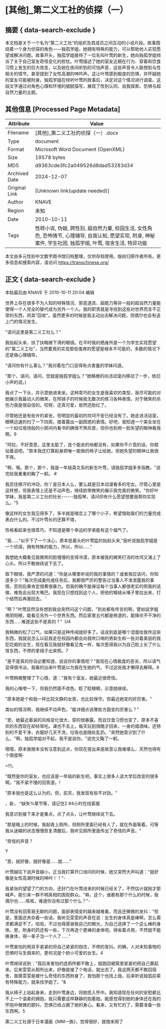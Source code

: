 # [其他]_第二义工社的侦探（一）



## 摘要  { data-search-exclude }

<!-- tcd_abstract -->
本文档是关于一个名为“第二义工社”的组织及其成员之间互动的小说片段。故事围绕着一个身为侦探的角色——独孤学姐，她拥有特殊的能力，可以帮助他人实现愿望或解决问题。故事开头，独孤学姐接待了一位名叫叶莺的新生，她向独孤学姐倾诉了关于自己室友奇怪变化的担忧。叶莺描述了她的室友近期在行为、穿着和饮食习惯上发生的巨大改变，以及她在夜间听到的可怕声音，这些声音令人联想到与性相关的情节，甚至提到了女性高潮的呻吟声。这让叶莺感到极度的恐惧，并怀疑她的室友可能被附身。独孤学姐在倾听叶莺的故事后，决定对这个情况进行调查。这段文字通过对角色心理和环境的细腻描写，展现了性别认同、自我探索、恐惧与超自然力量的主题。

<!-- tcd_abstract_end -->

## 其他信息 [Processed Page Metadata]

| Attribute       | Value                                  |
|-----------------|----------------------------------------|
| Filename        | [其他]_第二义工社的侦探（一）.docx                             |
| Type            | document                                 |
| Format          | Microsoft Word Document (OpenXML)                               |
| Size            | 19578 bytes                           |
| MD5             | d9363cde3fc2a049526d8dad53283d34                                  |
| Archived Date   | 2024-12-07                             |
| Original Link   | [Unknown link(update needed)]                         |
| Author          | KNAVE                               |
| Region          | 未知                               |
| Date            | 2010-10-11                                 |
| Tags            | 性转小说, 伪娘, 跨性别, 超自然力量, 校园生活, 女性角色, 恐怖情节, 心理辅导, 自我认知, 愿望实现, 附身, 神秘案件, 学生社团, 独孤学姐, 叶莺, 宿舍生活, 特异功能                                 |

本文由多元性别中文数字图书馆归档整理，仅供存档使用。版权归原作者所有。更多信息和搜索内容，请访问 <https://transchinese.org/>


## 正文 { data-search-exclude }

<!-- tcd_main_text -->
本帖最后由 KNAVE 于 2010-10-11 20:04 编辑





世界上存在很多不为人知的特殊情况、邪恶道具、超能力等非一般的超自然力量能使得一个人完全的替代成为另外一个人。我的职责就是寻找到这些对世界而言不正常的东西，将其"回收"。虽然更多的时候是我主动出击解决问题，但偶尔也会有送上门的情况发生。



"请问这里是第二义工社么？"





我抬起头来，扶了扶略微下滑的眼镜。在平时我的栖身所是一个为学生实现愿望的"第二义工社"，当然要真的实现那些蛋疼的愿望是根本不可能的，多数的情况下还是做心理辅导。



"请问你有什么事么？"我对着在门口显得有点害羞的学妹问道。



"那个，请问，请问，您就是独孤学姐么？"她略微的向活动室内移动了一步，依旧小声的说。)





我点了一下头，并示意她进来坐。这种乖巧的女生是我喜欢的类型，我尽可能的对她展示我最动人的微笑，在照镜子的时候我无数次的练习各种表情，对于微笑的杀伤力我是很自信的。哎呀，还真可爱，居然还脸红了。





尽管她还是有些许的紧张，但明显的最初的坎坷不安已经没有了。她走进活动室，眼睛迅速的扫了一下四周，接着露出一副困惑的表情。好吧，我知道一个美女坐在一个如垃圾场般的小房间内看书的确很不煞风景，但你也别用一脸失望的眼神看我啊。9





"阿拉，不好意思，这里太脏了，连个能坐的地都没有，如果你不介意的话，你就站着说吧。"原本我还打算起身把唯一能做的椅子让给她，但她失望的眼神让我很不爽。



"啊，哦。那个，那个，我是一年级英文系的新生叶莺，请独孤学姐多多指教。"说完给我重重的鞠了一躬。 #



我忍住擦汗的冲动，你丫是日本人么，要么就是日本动漫看多的宅女。尽管心里是这样想，但我表情上还是不动声色，继续脸带微笑的展示我完美的微笑。"你好叶学妹，我是第二义工社的社长------独孤琴，请问你有什么愿望想要我帮你实现么。"5



像这样的女生我见得多了，多半就是暗恋上了哪个小子，希望借助我们的力量完成表白什么的。不过叶莺长的还算不错，

性格看起来也很乖巧，不知道是哪个幸运的学弟能有这个福气了。



"我......"似乎下了一个决心，原本低着头的叶莺猛的抬起头来,"我听说独孤学姐是一个侦探，拥有特殊的能力，所以，所以......"



我想她大概看见我微笑的脸慢慢的变得冷漠，原本被我的微笑打消的坎坷又涌上了心头，所以不敢继续说下去了。





取下眼镜，我严肃的问道："你是从哪里听说的我的事情的？或者我应该问，你知道多少？"每次完成委托或任务后，我都很严厉的警告过当事人不准泄露我的事情，否则后果肯定很黄很暴力。但我的确不能保证每个当事人都很老实的照我的话做，难免会出现大嘴巴。我现在只想找到这个人，把他的喉结从嗓子里拉出来，打个结然后再塞回去。 '



"啊？"叶莺显然没有想到我会突然问这个问题，"到处都有传言的啊，譬如说学姐用阴阳眼，能看见另外一个世界东西。然后家里五代都是修道的，能降伏不干净的东西......难道这些不是真的？"  U4





我稍微的松了口气，如果只是这种传闻就好多了。话说到底是哪个混蛋给我传这些东西，我就说怎么以前我走在校园内都会向我吹口哨的男新生和一些对着美丽的我犯花痴的女生，现在看见我就好像看见鬼一样，每次惹得我以为自己脸上长了什么怪东西，不停的拿镜子出来照。7





"是不是真的你没必要知道，说说你的事情吧？"我现在心情极度的恶劣，所以语气显得很冷淡。我看的出来叶莺是以为我在生她的气，不过这些我才懒得去解释。8



叶莺稍微整理了下心情，道："我有个室友，她最近很奇怪。



我的心咯噔一下，但我仍然面不改色，眨了眨眼睛，示意她继续。



"原本她是个和我一样比较文静的女孩，也比较保守。但最近她变的好厉害。"





类似的情况啊，我继续不动声色。"能详细点说哪些方面变的厉害么？"



"恩，她最近着装的风格变化很大，穿的很暴露。而且饮食习惯也变了，原本不喜欢的东西现在却经常吃。课也不去上，每天玩到很晚才回来，一身的烟酒味。还特别的不爱干净，衣服好几天不洗，垃圾也是随处乱扔。"突然她意识到了什么，"啊，独孤学姐对不起，我不是说你。"说完又鞠了一躬。





喂喂，原本我根本没有注意到这点，你现在提出来是故意让我难堪么，天然也得有个限度啊-

=!!!。





"既然是你的室友，也应该是一年级的新生吧。事实上很多人读大学后改变的很多啊。"我不紧不慢的回答道。!



"原本我也是这么认为的，但，前天，我发现有些不对劲。"



，新， ^缺失%章节等，请记住2 #4小时在线客服



我意识到接下来才是重点，点了点头，让叶莺继续说下去。



"那是晚上的时候，我起夜上厕所。但厕所里面已经有人了，就在外面等着。可等我从迷糊的状态慢慢恢复清醒后，我听见厕所里面传出了奇怪的声音。"





"奇怪的声音？

Y 



"恩，就好像，就好像是......就......"



叶莺越往下说声音越小，正当我打算开口询问的时候，她又突然大声叫道："就好像是女性高潮时候的呻吟！！"-





我紧张的望望了门的方向，还好门在叶莺进来的时候已经关了，不然估计就刚才那喊声，能引来一群不明真相的围观群众。"嘛，这个，谁都有那个什么的时候，我偶尔也......咳咳，难道你没有过那个什么？"-



叶莺没有回答我无聊的问题，面部表情变的越来越难看，而且还微微的发抖："但是，里面还夹杂着一些话，我听见雯雯的声音在说：女生的身体真是棒啊，怎么需求都满足不了。哈哈，不过也得感谢我自己的眼光，为自己选择了一个这么棒的身体。恩，附身的药还有一些，下次再选个更棒的身体吧。得省着点用，不然就不能换身体，得一辈子当一个人了......"



叶莺害怕的用双手紧紧的将自己紧紧的抱住，不停的发抖。的确，人对未知事物的恐惧时与生俱来的，更何况是个娇小可爱的女生。4



叶莺继续说到："我后来害怕的连厕所都不敢上，就跑回被窝里紧紧的把自己裹起来。后来雯雯从厕所出来，好像是接了个电话，就出去了。我这两天都不敢回宿舍，我猜雯雯是被什么奇怪的东西附身了，我怕那个也找上我。后来听说独孤前辈有特殊能力，就来找学姐了。"&



我从椅子上站起身来，走到叶莺身边，将她揽入怀中。我知道现在任何的安慰都比不上一个温柔的拥抱，我只需要这样静静的抱着她。能感觉得到她的身体还在我的怀抱中微微的颤抖，恐惧已经占据了她的身心。看来，又有忙的了，需要准备一些东西啊。5







第二义工社源于日本漫画《MM一族》，觉得很好，就借来用了
<!-- tcd_main_text_end -->

